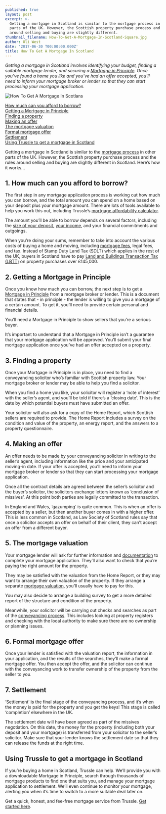 ```yaml
---
published: true
layout: post
excerpt: >-
  Getting a mortgage in Scotland is similar to the mortgage process in other
  parts of the UK. However, the Scottish property purchase process and the rules
  around selling and buying are slightly different.  
thumbnail_filename: How-To-Get-A-Mortgage-In-Scotland-Square.jpg
author: Oli West
date: '2017-06-30 T00:00:00.000Z'
title: How To Get A Mortgage In Scotland
---
```

_Getting a mortgage in Scotland involves identifying your budget, finding a suitable mortgage lender, and securing a [Mortgage in Principle](https://trussle.com/blog/how-to-get-a-mortgage-in-principle-with-trussle). Once you’ve found a home you like and you’ve had an offer accepted, you’ll need to inform your mortgage broker or lender so that they can start processing your mortgage application._

![How To Get A Mortgage In Scotlans]({{site.baseurl}}/images/post_images/How-To-Get-A-Mortgage-In-Scotland.jpg)
 
[How much can you afford to borrow?](#1.-how-much-can-you-afford-to-borrow)  
[Getting a Mortgage in Principle](#2.-getting-a-mortgage-in-principle)  
[Finding a property](#3.-finding-a-property)  
[Making an offer](#4.-making-an-offer)  
[The mortgage valuation](#5.-the-mortgage-valuation)  
[Formal mortgage offer](#6.-formal-mortgage-offer)  
[Settlement](#7.-settlement)  
[Using Trussle to get a mortgage in Scotland](#using-trussle-to-get-a-mortgage-in-scotland)  
 
Getting a mortgage in Scotland is similar to the [mortgage process](https://trussle.com/blog/how-to-get-a-mortgage-with-trussle) in other parts of the UK. However, the Scottish property purchase process and the rules around selling and buying are slightly different in Scotland. Here’s how it works…

## 1. How much can you afford to borrow?
The first step in any mortgage application process is working out how much you can borrow, and the total amount you can spend on a home based on your deposit plus your mortgage amount. There are lots of tools available to help you work this out, including Trussle’s [mortgage affordability calculator](https://apply.trussle.com/affordability-calculator?utm_source=blog&utm_medium=get-started-cta&utm_campaign=170503).
 
The amount you’ll be able to borrow depends on several factors, including the [size of your deposit](https://trussle.com/blog/how-your-deposit-affects-your-mortgage-rate), [your income](https://trussle.com/blog/how-salary-affects-mortgage), and your financial commitments and outgoings.
 
When you’re doing your sums, remember to take into account the various costs of buying a home and moving, including [mortgage fees](https://trussle.com/blog/fees-getting-a-mortgage), legal fees, and tax. Instead of Stamp Duty Land Tax (SDLT) which applies in the rest of the UK, buyers in Scotland have to pay [Land and Buildings Transaction Tax (LBTT)](https://www.revenue.scot/land-buildings-transaction-tax/guidance/calculating-tax-rates-and-bands) on property purchases over £145,000.

## 2. Getting a Mortgage in Principle 
Once you know how much you can borrow, the next step is to get a [Mortgage in Principle](https://trussle.com/blog/how-to-get-a-mortgage-in-principle-with-trussle) from a mortgage broker or lender. This is a document that states that - in principle - the lender is willing to give you a mortgage of a certain amount. To get it, you’ll need to provide certain personal and financial details.
 
You’ll need a Mortgage in Principle to show sellers that you’re a serious buyer. 
 
It’s important to understand that a Mortgage in Principle isn’t a guarantee that your mortgage application will be approved. You’ll submit your final mortgage application once you’ve had an offer accepted on a property.

## 3. Finding a property 
Once your Mortgage in Principle is in place, you need to find a conveyancing solicitor who’s familiar with Scottish property law. Your mortgage broker or lender may be able to help you find a solicitor.
 
When you find a home you like, your solicitor will register a ‘note of interest’ with the seller’s agent, and you’ll be told if there’s a ‘closing date’. This is the date by which potential buyers must have submitted an offer. 
 
Your solicitor will also ask for a copy of the Home Report, which Scottish sellers are required to provide. The Home Report includes a survey on the condition and value of the property, an energy report, and the answers to a property questionnaire.

## 4. Making an offer 
An offer needs to be made by your conveyancing solicitor in writing to the seller’s agent, including information like the price and your anticipated moving-in date. If your offer is accepted, you’ll need to inform your mortgage broker or lender so that they can start processing your mortgage application.
 
Once all the contract details are agreed between the seller’s solicitor and the buyer’s solicitor, the solicitors exchange letters known as ‘conclusion of missives’. At this point both parties are legally committed to the transaction.  
 
In England and Wales, ‘gazumping’ is quite common. This is when an offer is accepted by a seller, but then another buyer comes in with a higher offer. This is less common in Scotland, as Law Society of Scotland rules say that once a solicitor accepts an offer on behalf of their client, they can’t accept an offer from a different buyer.

## 5. The mortgage valuation
Your mortgage lender will ask for further information and [documentation](https://trussle.com/blog/what-documents-do-you-need-for-a-mortgage) to complete your mortgage application. They’ll also want to check that you’re paying the right amount for the property.
 
They may be satisfied with the valuation from the Home Report, or they may want to arrange their own valuation of the property. If they arrange a separate [mortgage valuation](https://trussle.com/blog/property-valuations-when-applying-for-a-mortgage), you’ll usually have to pay for this.
 
You may also decide to arrange a building survey to get a more detailed report of the structure and condition of the property. 
 
Meanwhile, your solicitor will be carrying out checks and searches as part of the [conveyancing process](https://trussle.com/blog/conveyancing-process-explained). This includes looking at property registers and checking with the local authority to make sure there are no ownership or planning issues.

## 6. Formal mortgage offer
Once your lender is satisfied with the valuation report, the information in your application, and the results of the searches, they’ll make a formal mortgage offer. You then accept the offer, and the solicitor can continue with the conveyancing work to transfer ownership of the property from the seller to you.

## 7. Settlement 
‘Settlement’ is the final stage of the conveyancing process, and it’s when the money is paid for the property and you get the keys! This stage is called ‘completion’ elsewhere in the UK.
 
The settlement date will have been agreed as part of the missives negotiation. On this date, the money for the property (including both your deposit and your mortgage) is transferred from your solicitor to the seller’s solicitor. Make sure that your lender knows the settlement date so that they can release the funds at the right time. 
 
## Using Trussle to get a mortgage in Scotland
If you’re buying a home in Scotland, Trussle can help. We’ll provide you with a downloadable Mortgage in Principle, search through thousands of mortgage products to find one that suits you, and manage your mortgage application to settlement. We’ll even continue to monitor your mortgage, alerting you when it’s time to switch to a more suitable deal later on.
 
Get a quick, honest, and fee-free mortgage service from Trussle. [Get started here](https://apply.trussle.com/affordability-calculator?utm_source=blog&utm_medium=get-started-cta&utm_campaign=170503).